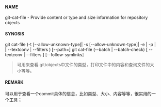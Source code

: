 #### NAME
git-cat-file - Provide content or type and size information for repository objects

#### SYNOSIS
git cat-file (-t [--allow-unknown-type]| -s [--allow-unknown-type]| -e | -p | <type> | --textconv | --filters ) [--path=<path>] <object>
git cat-file (--batch | --batch-check) [ --textconv | --filters ] [--follow-symlinks]

> 可用来查看.git/objects中文件的类型，打印文件中的内容和查询文件的大小等等。

#### REMARK
可以用于查看一个commit具体的信息，比如类型、大小、内容等等，很实用的一个工具；
